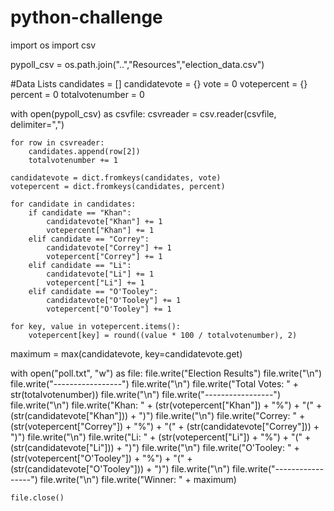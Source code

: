 # python-challenge

import os
import csv

pypoll_csv = os.path.join("..","Resources","election_data.csv")

#Data Lists
candidates = []
candidatevote = {}
vote = 0
votepercent = {}
percent = 0
totalvotenumber = 0

with open(pypoll_csv) as csvfile:
    csvreader = csv.reader(csvfile, delimiter=",")

    for row in csvreader:
        candidates.append(row[2])
        totalvotenumber += 1
    
    candidatevote = dict.fromkeys(candidates, vote)
    votepercent = dict.fromkeys(candidates, percent)

    for candidate in candidates:
        if candidate == "Khan":
            candidatevote["Khan"] += 1
            votepercent["Khan"] += 1
        elif candidate == "Correy":
            candidatevote["Correy"] += 1
            votepercent["Correy"] += 1
        elif candidate == "Li":
            candidatevote["Li"] += 1
            votepercent["Li"] += 1
        elif candidate == "O'Tooley":
            candidatevote["O'Tooley"] += 1
            votepercent["O'Tooley"] += 1
    
    for key, value in votepercent.items():
        votepercent[key] = round((value * 100 / totalvotenumber), 2) 

maximum = max(candidatevote, key=candidatevote.get)        


with open("poll.txt", "w") as file:
    file.write("Election Results")
    file.write("\n")
    file.write("-----------------")
    file.write("\n")
    file.write("Total Votes: " + str(totalvotenumber))
    file.write("\n")
    file.write("-----------------")
    file.write("\n")
    file.write("Khan: " + (str(votepercent["Khan"]) + "%") + "(" + (str(candidatevote["Khan"])) + ")")
    file.write("\n")
    file.write("Correy: " + (str(votepercent["Correy"]) + "%") + "(" + (str(candidatevote["Correy"])) + ")")
    file.write("\n")
    file.write("Li: " + (str(votepercent["Li"]) + "%") + "(" + (str(candidatevote["Li"])) + ")")
    file.write("\n")
    file.write("O'Tooley: " + (str(votepercent["O'Tooley"]) + "%") + "(" + (str(candidatevote["O'Tooley"])) + ")")
    file.write("\n")
    file.write("-----------------")
    file.write("\n")
    file.write("Winner: " + maximum)

    file.close()

